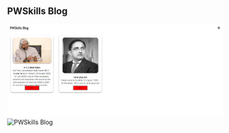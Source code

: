## PWSkills Blog
![PWSkills Blog](https://github.com/codespace555/MileStone/blob/0de0508d6c4f806d9380f36b635513f4fd631398/Project%201/Screenshot%202023-08-03%20194849.png)
![PWSkills Blog]([https://github.com/codespace555/MileStone/blob/0de0508d6c4f806d9380f36b635513f4fd631398/Project%201/Screenshot%202023-08-03%20194849.png](https://github.com/codespace555/MileStone/blob/02be94cc47fc0ceb08463b5f25ce29b1a3b92919/Project%201/Screenshot%202023-08-03%20204346.png)https://github.com/codespace555/MileStone/blob/02be94cc47fc0ceb08463b5f25ce29b1a3b92919/Project%201/Screenshot%202023-08-03%20204346.png)



